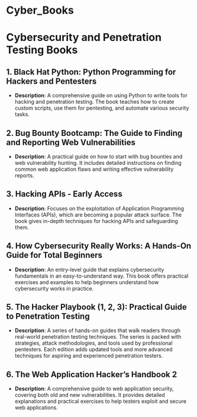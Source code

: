 # Cyber_Books

# Cybersecurity and Penetration Testing Books

## 1. **Black Hat Python: Python Programming for Hackers and Pentesters**
   - **Description**: A comprehensive guide on using Python to write tools for hacking and penetration testing. The book teaches how to create custom scripts, use them for pentesting, and automate various security tasks.

## 2. **Bug Bounty Bootcamp: The Guide to Finding and Reporting Web Vulnerabilities**
   - **Description**: A practical guide on how to start with bug bounties and web vulnerability hunting. It includes detailed instructions on finding common web application flaws and writing effective vulnerability reports.

## 3. **Hacking APIs - Early Access**
   - **Description**: Focuses on the exploitation of Application Programming Interfaces (APIs), which are becoming a popular attack surface. The book gives in-depth techniques for hacking APIs and safeguarding them.

## 4. **How Cybersecurity Really Works: A Hands-On Guide for Total Beginners**
   - **Description**: An entry-level guide that explains cybersecurity fundamentals in an easy-to-understand way. This book offers practical exercises and examples to help beginners understand how cybersecurity works in practice.

## 5. **The Hacker Playbook (1, 2, 3): Practical Guide to Penetration Testing**
   - **Description**: A series of hands-on guides that walk readers through real-world penetration testing techniques. The series is packed with strategies, attack methodologies, and tools used by professional pentesters. Each edition adds updated tools and more advanced techniques for aspiring and experienced penetration testers.

## 6. **The Web Application Hacker’s Handbook 2**
   - **Description**: A comprehensive guide to web application security, covering both old and new vulnerabilities. It provides detailed explanations and practical exercises to help testers exploit and secure web applications.
